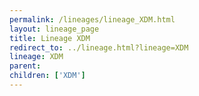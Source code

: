 ```yaml
---
permalink: /lineages/lineage_XDM.html
layout: lineage_page
title: Lineage XDM
redirect_to: ../lineage.html?lineage=XDM
lineage: XDM
parent: 
children: ['XDM']
---
```

